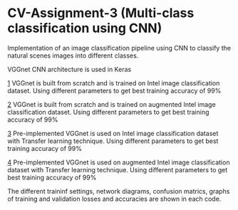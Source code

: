 # CV-Assignment-3 (Multi-class classification using CNN)
Implementation of an image classification pipeline using CNN to classify the natural scenes images into different classes. 

VGGnet CNN architecture is used in Keras


[1] VGGnet is built from scratch and is trained on Intel image classification dataset. Using different parameters to get best training accuracy of 99%

[2] VGGnet is built from scratch and is trained on augmented Intel image classification dataset. Using different parameters to get best training accuracy of 99%

[3] Pre-implemented VGGnet is used on Intel image classification dataset with Transfer learning technique. Using different parameters to get best training accuracy of 99% 

[4] Pre-implemented VGGnet is used on augmented Intel image classification dataset with Transfer learning technique. Using different parameters to get best training accuracy of 99% 


The different traininf settings, network diagrams, confusion matrics, graphs of training and validation losses and accuracies are shown in each code.



[1]: http://www.reddit.com
[2]: http://www.reddit.com
[3]: http://www.reddit.com
[4]: http://www.reddit.com
